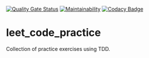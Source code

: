 [![Quality Gate Status](https://sonarcloud.io/api/project_badges/measure?project=Qazzquimby_leet_code_practice&metric=alert_status)](https://sonarcloud.io/dashboard?id=Qazzquimby_leet_code_practice)
[![Maintainability](https://api.codeclimate.com/v1/badges/27451a3eca948b5234c5/maintainability)](https://codeclimate.com/github/Qazzquimby/leet_code_practice/maintainability)
[![Codacy Badge](https://api.codacy.com/project/badge/Grade/da9ab9542fd648cea3fbeb7273f883a3)](https://app.codacy.com/gh/Qazzquimby/leet_code_practice?utm_source=github.com&utm_medium=referral&utm_content=Qazzquimby/leet_code_practice&utm_campaign=Badge_Grade)

# leet_code_practice
Collection of practice exercises using TDD.
